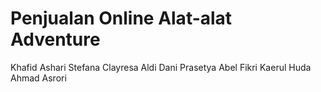# Penjualan Online Alat-alat Adventure

Khafid Ashari
Stefana Clayresa
Aldi Dani Prasetya
Abel Fikri
Kaerul Huda
Ahmad Asrori
